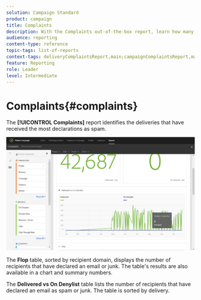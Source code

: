 ```yaml
---
solution: Campaign Standard
product: campaign
title: Complaints
description: With the Complaints out-of-the-box report, learn how many time delivery was declared as spam.
audience: reporting
content-type: reference
topic-tags: list-of-reports
context-tags: deliveryComplaintsReport,main;campaignComplaintsReport,main;programComplaintsReport,main
feature: Reporting
role: Leader
level: Intermediate
---
```


# Complaints{#complaints}

The **[!UICONTROL Complaints]** report identifies the deliveries that have received the most declarations as spam.

![](assets/delivery_reports_complaints.png)

The **Flop** table, sorted by recipient domain, displays the number of recipients that have declared an email or junk. The table's results are also available in a chart and summary numbers.

The **Delivered vs On Denylist** table lists the number of recipients that have declared an email as spam or junk. The table is sorted by delivery.
